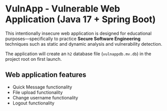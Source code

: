 # VulnApp - Vulnerable Web Application (Java 17 + Spring Boot)

This intentionally insecure web application is designed for educational
purposes—specifically to practice **Secure Software Engineering** techniques
such as static and dynamic analysis and vulnerability detection.

The application will create an `h2` database file (`vulnappdb.mv.db`) in the
project root on first launch.

## Web application features

- Quick Message functionality
- File upload functionality
- Change username functionality
- Logout functionality
